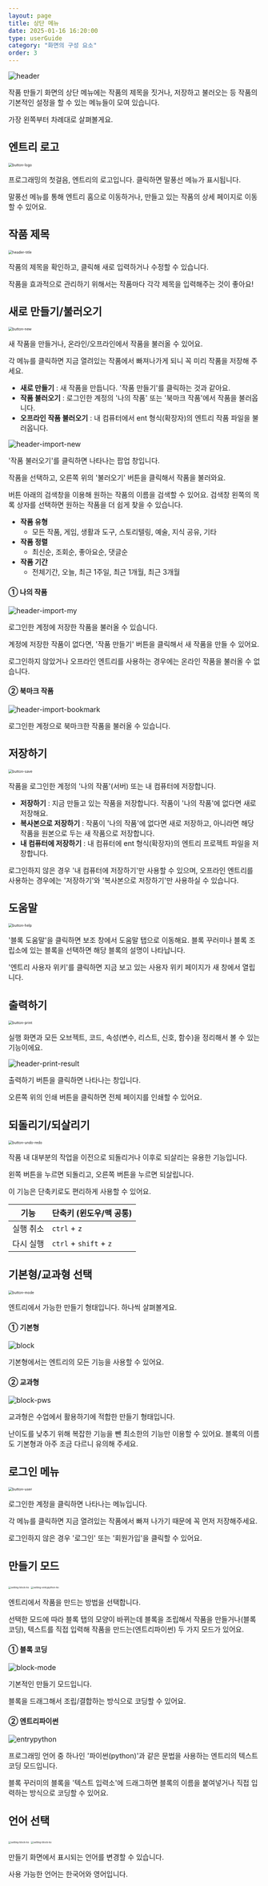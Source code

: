 ```yaml
---
layout: page
title: 상단 메뉴
date: 2025-01-16 16:20:00
type: userGuide
category: "화면의 구성 요소"
order: 3
---
```




![header](images/header/header.png)



작품 만들기 화면의 상단 메뉴에는 작품의 제목을 짓거나, 저장하고 불러오는 등 작품의 기본적인 설정을 할 수 있는 메뉴들이 모여 있습니다.

가장 왼쪽부터 차례대로 살펴볼게요.



## 엔트리 로고

<img src="images/header/button-logo.png" alt="button-logo" style="zoom:50%;" />



프로그래밍의 첫걸음, 엔트리의 로고입니다. 클릭하면 말풍선 메뉴가 표시됩니다. 

말풍선 메뉴를 통해 엔트리 홈으로 이동하거나, 만들고 있는 작품의 상세 페이지로 이동할 수 있어요.



## 작품 제목

<img src="images/header/title.png" alt="header-title" style="zoom:50%;" />



작품의 제목을 확인하고, 클릭해 새로 입력하거나 수정할 수 있습니다.

작품을 효과적으로 관리하기 위해서는 작품마다 각각 제목을 입력해주는 것이 좋아요!



## 새로 만들기/불러오기

<img src="images/header/button-new.png" alt="button-new" style="zoom:50%;" />



새 작품을 만들거나, 온라인/오프라인에서 작품을 불러올 수 있어요.

각 메뉴를 클릭하면 지금 열려있는 작품에서 빠져나가게 되니 꼭 미리 작품을 저장해 주세요.

+ **새로 만들기** : 새 작품을 만듭니다. '작품 만들기'를 클릭하는 것과 같아요.
+ **작품 불러오기** : 로그인한 계정의 '나의 작품' 또는 '북마크 작품'에서 작품을 불러옵니다.
+ **오프라인 작품 불러오기** : 내 컴퓨터에서 ent 형식(확장자)의 엔트리 작품 파일을 불러옵니다.



![header-import-new](images/window/header-import-new.png)



'작품 불러오기'를 클릭하면 나타나는 팝업 창입니다.

작품을 선택하고, 오른쪽 위의 '불러오기' 버튼을 클릭해서 작품을 불러와요.

버튼 아래의 검색창을 이용해 원하는 작품의 이름을 검색할 수 있어요. 검색창 왼쪽의 목록 상자를 선택하면 원하는 작품을 더 쉽게 찾을 수 있습니다.

+ **작품 유형**
  + 모든 작품, 게임, 생활과 도구, 스토리텔링, 예술, 지식 공유, 기타
+ **작품 정렬**
  + 최신순, 조회순, 좋아요순, 댓글순
+ **작품 기간**
  + 전체기간, 오늘, 최근 1주일, 최근 1개월, 최근 3개월



#### ① 나의 작품

![header-import-my](images/window/header-import-my.png)



로그인한 계정에 저장한 작품을 불러올 수 있습니다.

계정에 저장한 작품이 없다면, '작품 만들기' 버튼을 클릭해서 새 작품을 만들 수 있어요.

로그인하지 않았거나 오프라인 엔트리를 사용하는 경우에는 온라인 작품을 불러올 수 없습니다.



#### ② 북마크 작품

![header-import-bookmark](images/window/header-import-bookmark.png)



로그인한 계정으로 북마크한 작품을 불러올 수 있습니다.



## 저장하기

<img src="images/header/button-save.png" alt="button-save" style="zoom:50%;" />


작품을 로그인한 계정의 '나의 작품'(서버) 또는 내 컴퓨터에 저장합니다.

+ **저장하기** : 지금 만들고 있는 작품을 저장합니다. 작품이 '나의 작품'에 없다면 새로 저장해요.
+ **복사본으로 저장하기** : 작품이 '나의 작품'에 없다면 새로 저장하고, 아니라면 해당 작품을 원본으로 두는 새 작품으로 저장합니다.
+ **내 컴퓨터에 저장하기** : 내 컴퓨터에 ent 형식(확장자)의 엔트리 프로젝트 파일을 저장합니다.

로그인하지 않은 경우 '내 컴퓨터에 저장하기'만 사용할 수 있으며, 오프라인 엔트리를 사용하는 경우에는 '저장하기'와 '복사본으로 저장하기'만 사용하실 수 있습니다.



## 도움말

<img src="images/header/button-help.png" alt="button-help" style="zoom:50%;" />



'블록 도움말'을 클릭하면 보조 창에서 도움말 탭으로 이동해요. 블록 꾸러미나 블록 조립소에 있는 블록을 선택하면 해당 블록의 설명이 나타납니다.

'엔트리 사용자 위키'를 클릭하면 지금 보고 있는 사용자 위키 페이지가 새 창에서 열립니다.



## 출력하기

<img src="images/header/button-print.png" alt="button-print" style="zoom:50%;" />



실행 화면과 모든 오브젝트, 코드, 속성(변수, 리스트, 신호, 함수)을 정리해서 볼 수 있는 기능이에요.



![header-print-result](images/window/header-print-result.png)



출력하기 버튼을 클릭하면 나타나는 창입니다.

오른쪽 위의 인쇄 버튼을 클릭하면 전체 페이지를 인쇄할 수 있어요.



## 되돌리기/되살리기

<img src="images/header/button-undo-redo.png" alt="button-undo-redo" style="zoom:50%;" />



작품 내 대부분의 작업을 이전으로 되돌리거나 이후로 되살리는 유용한 기능입니다.

왼쪽 버튼을 누르면 되돌리고, 오른쪽 버튼을 누르면 되살립니다.

이 기능은 단축키로도 편리하게 사용할 수 있어요.

| 기능      | 단축키 (윈도우/맥 공통) |
| --------- | ----------------------- |
| 실행 취소 | `ctrl` + `z`            |
| 다시 실행 | `ctrl` + `shift` + `z`  |



## 기본형/교과형 선택

<img src="images/header/button-mode.png" alt="button-mode" style="zoom:50%;" />



엔트리에서 가능한 만들기 형태입니다. 하나씩 살펴볼게요.



#### ① 기본형

![block](images/header/main-block.png)



기본형에서는 엔트리의 모든 기능을 사용할 수 있어요.



#### ② 교과형

![block-pws](images/header/main-block-pws.png)



교과형은 수업에서 활용하기에 적합한 만들기 형태입니다.

난이도를 낮추기 위해 복잡한 기능을 뺀 최소한의 기능만 이용할 수 있어요. 블록의 이름도 기본형과 아주 조금 다르니 유의해 주세요.



## 로그인 메뉴

<img src="images/header/button-user.png" alt="button-user" style="zoom:50%;" />



로그인한 계정을 클릭하면 나타나는 메뉴입니다.

각 메뉴를 클릭하면 지금 열려있는 작품에서 빠져 나가기 때문에 꼭 먼저 저장해주세요.

로그인하지 않은 경우 '로그인' 또는 '회원가입'을 클릭할 수 있어요.



## 만들기 모드

<img src="images/header/setting-block-ko.png" alt="setting-block-ko" style="zoom:33%;" />  <img src="images/header/setting-entrypython-ko.png" alt="setting-entrypython-ko" style="zoom:33%;" />


엔트리에서 작품을 만드는 방법을 선택합니다. 

선택한 모드에 따라 블록 탭의 모양이 바뀌는데 블록을 조립해서 작품을 만들거나(블록 코딩), 텍스트를 직접 입력해 작품을 만드는(엔트리파이썬) 두 가지 모드가 있어요.



#### ① 블록 코딩

![block-mode](images/header/main-block.png)



기본적인 만들기 모드입니다.

블록을 드래그해서 조립/결합하는 방식으로 코딩할 수 있어요.



#### ② 엔트리파이썬

![entrypython](images/header/main-entrypython.png)



프로그래밍 언어 중 하나인 '파이썬(python)'과 같은 문법을 사용하는 엔트리의 텍스트 코딩 모드입니다.

블록 꾸러미의 블록을 '텍스트 입력소'에 드래그하면 블록의 이름을 붙여넣거나 직접 입력하는 방식으로 코딩할 수 있어요.



## 언어 선택

<img src="images/header/setting-block-ko.png" alt="setting-block-ko" style="zoom:33%;" />  <img src="images/header/setting-block-en.png" alt="setting-block-ko" style="zoom:33%;" />


만들기 화면에서 표시되는 언어를 변경할 수 있습니다.

사용 가능한 언어는 한국어와 영어입니다. 